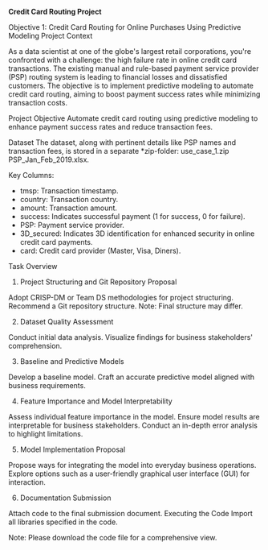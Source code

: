 **Credit Card Routing Project**

Objective 1: Credit Card Routing for Online Purchases Using Predictive Modeling
Project Context

As a data scientist at one of the globe's largest retail corporations, you're confronted with a challenge: the high failure rate in online credit card transactions. The existing manual and rule-based payment service provider (PSP) routing system is leading to financial losses and dissatisfied customers. The objective is to implement predictive modeling to automate credit card routing, aiming to boost payment success rates while minimizing transaction costs.

Project Objective
Automate credit card routing using predictive modeling to enhance payment success rates and reduce transaction fees.

Dataset
The dataset, along with pertinent details like PSP names and transaction fees, is stored in a separate *zip-folder: use_case_1.zip PSP_Jan_Feb_2019.xlsx.

Key Columns:
- tmsp: Transaction timestamp.
- country: Transaction country.
- amount: Transaction amount.
- success: Indicates successful payment (1 for success, 0 for failure).
- PSP: Payment service provider.
- 3D_secured: Indicates 3D identification for enhanced security in online credit card payments.
- card: Credit card provider (Master, Visa, Diners).

Task Overview
1. Project Structuring and Git Repository Proposal

Adopt CRISP-DM or Team DS methodologies for project structuring.
Recommend a Git repository structure. Note: Final structure may differ.

2. Dataset Quality Assessment

Conduct initial data analysis.
Visualize findings for business stakeholders' comprehension.

3. Baseline and Predictive Models

Develop a baseline model.
Craft an accurate predictive model aligned with business requirements.

4. Feature Importance and Model Interpretability

Assess individual feature importance in the model.
Ensure model results are interpretable for business stakeholders.
Conduct an in-depth error analysis to highlight limitations.

5. Model Implementation Proposal

Propose ways for integrating the model into everyday business operations.
Explore options such as a user-friendly graphical user interface (GUI) for interaction.

6. Documentation Submission

Attach code to the final submission document.
Executing the Code
Import all libraries specified in the code.


Note: Please download the code file for a comprehensive view.
